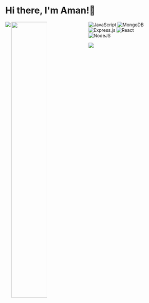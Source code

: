 # Hi there, I'm Aman!👋

<img align='left' src='https://github-readme-stats.vercel.app/api?username=King-smasher26&theme=omni&show_icons=true'/>

<img align='left'  width='47%' src='https://github-readme-stats.vercel.app/api/top-langs/?username=King-smasher26&layout=compact'/>


![JavaScript](https://img.shields.io/badge/javascript-%23323330.svg?style=for-the-badge&logo=javascript&logoColor=%23F7DF1E)
![MongoDB](https://img.shields.io/badge/MongoDB-%234ea94b.svg?style=for-the-badge&logo=mongodb&logoColor=white)
![Express.js](https://img.shields.io/badge/express.js-%23404d59.svg?style=for-the-badge&logo=express&logoColor=%2361DAFB)
![React](https://img.shields.io/badge/react-%2320232a.svg?style=for-the-badge&logo=react&logoColor=%2361DAFB)
<br>
![NodeJS](https://img.shields.io/badge/node.js-6DA55F?style=for-the-badge&logo=node.js&logoColor=white)
<br>

<img src='https://github-readme-activity-graph.vercel.app/graph?username=King-smasher26&theme=dracula'>
